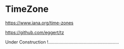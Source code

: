 # TimeZone

https://www.iana.org/time-zones

https://github.com/eggert/tz

Under Construction !........................................................
